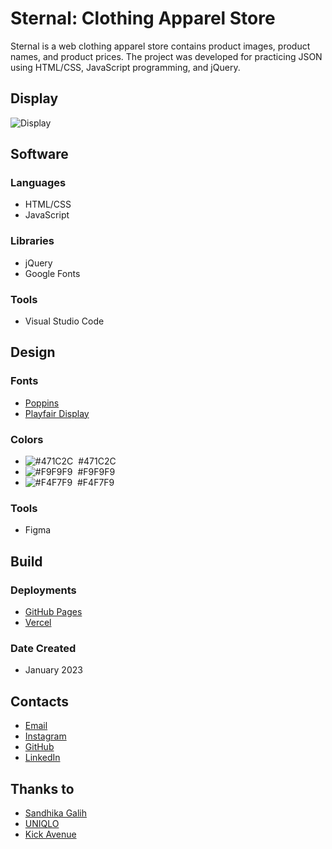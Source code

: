 # Sternal: Clothing Apparel Store
Sternal is a web clothing apparel store contains product images, product names, and product prices. The project was developed for practicing JSON using HTML/CSS, JavaScript programming, and jQuery.

## Display
![Display](https://luqmanherifa.site/img/imgsternal.png)

## Software
### Languages
  - HTML/CSS
  - JavaScript

### Libraries
  - jQuery
  - Google Fonts
  
### Tools
  - Visual Studio Code

## Design
### Fonts
  - [Poppins](https://fonts.google.com/specimen/Poppins)
  - [Playfair Display](https://fonts.google.com/specimen/Playfair+Display)

### Colors
  - ![#471C2C](https://placehold.co/20x20/471C2C/471C2C.png)  #471C2C
  - ![#F9F9F9](https://placehold.co/20x20/F9F9F9/F9F9F9.png)  #F9F9F9
  - ![#F4F7F9](https://placehold.co/20x20/F4F7F9/F4F7F9.png)  #F4F7F9
  
### Tools
  - Figma

## Build
### Deployments
  - [GitHub Pages](https://luqmanherifa.github.io/sternal-clothing-apparel-store)
  - [Vercel](https://sternal-luqmanherifa.vercel.app)
  
### Date Created
  - January 2023

## Contacts
  - [Email](mailto:luqmanherifa@gmail.com)
  - [Instagram](https://www.instagram.com/luqmanherifa)
  - [GitHub](https://github.com/luqmanherifa)
  - [LinkedIn](https://www.linkedin.com/in/luqmanherifa)

## Thanks to
  - [Sandhika Galih](https://www.youtube.com/@sandhikagalihWPU)
  - [UNIQLO](https://www.uniqlo.com/)
  - [Kick Avenue](https://www.kickavenue.com/)
